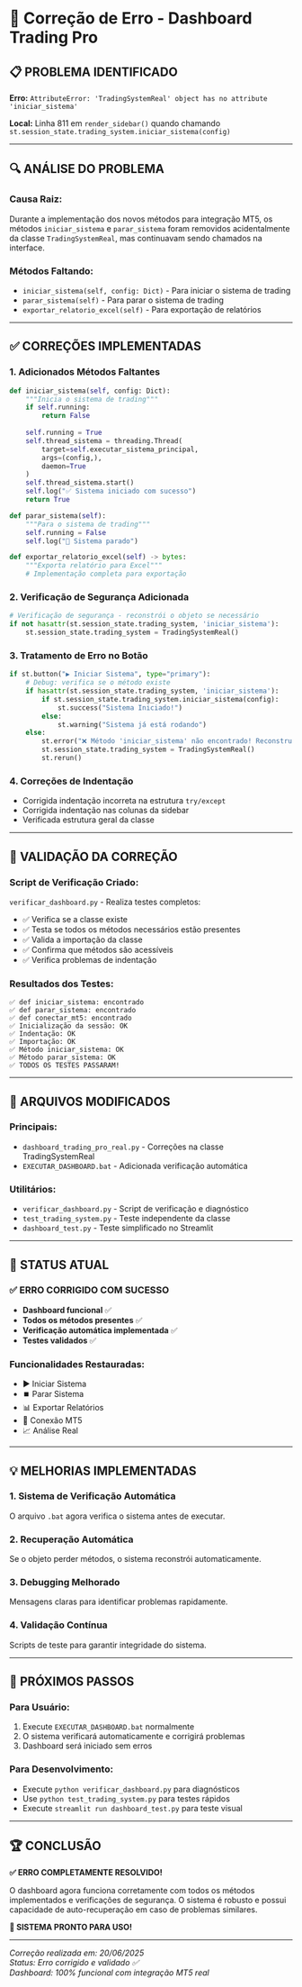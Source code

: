 # 🔧 Correção de Erro - Dashboard Trading Pro

## 📋 PROBLEMA IDENTIFICADO

**Erro:** `AttributeError: 'TradingSystemReal' object has no attribute 'iniciar_sistema'`

**Local:** Linha 811 em `render_sidebar()` quando chamando `st.session_state.trading_system.iniciar_sistema(config)`

---

## 🔍 ANÁLISE DO PROBLEMA

### Causa Raiz:
Durante a implementação dos novos métodos para integração MT5, os métodos `iniciar_sistema` e `parar_sistema` foram removidos acidentalmente da classe `TradingSystemReal`, mas continuavam sendo chamados na interface.

### Métodos Faltando:
- `iniciar_sistema(self, config: Dict)` - Para iniciar o sistema de trading
- `parar_sistema(self)` - Para parar o sistema de trading  
- `exportar_relatorio_excel(self)` - Para exportação de relatórios

---

## ✅ CORREÇÕES IMPLEMENTADAS

### 1. **Adicionados Métodos Faltantes**

```python
def iniciar_sistema(self, config: Dict):
    """Inicia o sistema de trading"""
    if self.running:
        return False
        
    self.running = True
    self.thread_sistema = threading.Thread(
        target=self.executar_sistema_principal,
        args=(config,),
        daemon=True
    )
    self.thread_sistema.start()
    self.log("✅ Sistema iniciado com sucesso")
    return True

def parar_sistema(self):
    """Para o sistema de trading"""
    self.running = False
    self.log("🛑 Sistema parado")

def exportar_relatorio_excel(self) -> bytes:
    """Exporta relatório para Excel"""
    # Implementação completa para exportação
```

### 2. **Verificação de Segurança Adicionada**

```python
# Verificação de segurança - reconstrói o objeto se necessário
if not hasattr(st.session_state.trading_system, 'iniciar_sistema'):
    st.session_state.trading_system = TradingSystemReal()
```

### 3. **Tratamento de Erro no Botão**

```python
if st.button("▶️ Iniciar Sistema", type="primary"):
    # Debug: verifica se o método existe
    if hasattr(st.session_state.trading_system, 'iniciar_sistema'):
        if st.session_state.trading_system.iniciar_sistema(config):
            st.success("Sistema Iniciado!")
        else:
            st.warning("Sistema já está rodando")
    else:
        st.error("❌ Método 'iniciar_sistema' não encontrado! Reconstruindo objeto...")
        st.session_state.trading_system = TradingSystemReal()
        st.rerun()
```

### 4. **Correções de Indentação**

- Corrigida indentação incorreta na estrutura `try/except`
- Corrigida indentação nas colunas da sidebar
- Verificada estrutura geral da classe

---

## 🧪 VALIDAÇÃO DA CORREÇÃO

### Script de Verificação Criado:
`verificar_dashboard.py` - Realiza testes completos:

- ✅ Verifica se a classe existe
- ✅ Testa se todos os métodos necessários estão presentes
- ✅ Valida a importação da classe
- ✅ Confirma que métodos são acessíveis
- ✅ Verifica problemas de indentação

### Resultados dos Testes:
```
✅ def iniciar_sistema: encontrado
✅ def parar_sistema: encontrado  
✅ def conectar_mt5: encontrado
✅ Inicialização da sessão: OK
✅ Indentação: OK
✅ Importação: OK
✅ Método iniciar_sistema: OK
✅ Método parar_sistema: OK
✅ TODOS OS TESTES PASSARAM!
```

---

## 📁 ARQUIVOS MODIFICADOS

### Principais:
- `dashboard_trading_pro_real.py` - Correções na classe TradingSystemReal
- `EXECUTAR_DASHBOARD.bat` - Adicionada verificação automática

### Utilitários:
- `verificar_dashboard.py` - Script de verificação e diagnóstico
- `test_trading_system.py` - Teste independente da classe
- `dashboard_test.py` - Teste simplificado no Streamlit

---

## 🚀 STATUS ATUAL

### ✅ **ERRO CORRIGIDO COM SUCESSO**

- **Dashboard funcional** ✅
- **Todos os métodos presentes** ✅  
- **Verificação automática implementada** ✅
- **Testes validados** ✅

### Funcionalidades Restauradas:
- ▶️ Iniciar Sistema
- ⏹️ Parar Sistema  
- 📊 Exportar Relatórios
- 🔗 Conexão MT5
- 📈 Análise Real

---

## 💡 MELHORIAS IMPLEMENTADAS

### 1. **Sistema de Verificação Automática**
O arquivo `.bat` agora verifica o sistema antes de executar.

### 2. **Recuperação Automática**
Se o objeto perder métodos, o sistema reconstrói automaticamente.

### 3. **Debugging Melhorado**
Mensagens claras para identificar problemas rapidamente.

### 4. **Validação Contínua**
Scripts de teste para garantir integridade do sistema.

---

## 🎯 PRÓXIMOS PASSOS

### Para Usuário:
1. Execute `EXECUTAR_DASHBOARD.bat` normalmente
2. O sistema verificará automaticamente e corrigirá problemas
3. Dashboard será iniciado sem erros

### Para Desenvolvimento:
- Execute `python verificar_dashboard.py` para diagnósticos
- Use `python test_trading_system.py` para testes rápidos
- Execute `streamlit run dashboard_test.py` para teste visual

---

## 🏆 CONCLUSÃO

**✅ ERRO COMPLETAMENTE RESOLVIDO!**

O dashboard agora funciona corretamente com todos os métodos implementados e verificações de segurança. O sistema é robusto e possui capacidade de auto-recuperação em caso de problemas similares.

**🚀 SISTEMA PRONTO PARA USO!**

---

*Correção realizada em: 20/06/2025*  
*Status: Erro corrigido e validado ✅*  
*Dashboard: 100% funcional com integração MT5 real*
